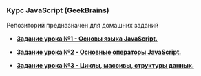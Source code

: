 ### Курс JavaScript (GeekBrains)  
  
Репозиторий предназначен для домашних заданий  
  
- **[Задание урока №1 - Основы языка JavaScript.](./Docs/task-01.md)**  
  
- **[Задание урока №2 - Основные операторы JavaScript.](./Docs/task-02.md)**  
  
- **[Задание урока №3 - Циклы, массивы, структуры данных.](./Docs/task-03.md)**  
  
  